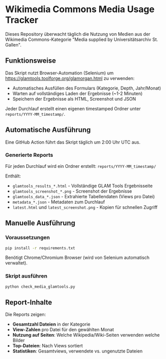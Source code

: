 # Wikimedia Commons Media Usage Tracker

Dieses Repository überwacht täglich die Nutzung von Medien aus der Wikimedia Commons-Kategorie "Media supplied by Universitätsarchiv St. Gallen".

## Funktionsweise

Das Skript nutzt Browser-Automation (Selenium) um https://glamtools.toolforge.org/glamorgan.html zu verwenden:
- Automatisches Ausfüllen des Formulars (Kategorie, Depth, Jahr/Monat)
- Warten auf vollständiges Laden der Ergebnisse (~1-2 Minuten)
- Speichern der Ergebnisse als HTML, Screenshot und JSON

Jeder Durchlauf erstellt einen eigenen timestamped Ordner unter `reports/YYYY-MM_timestamp/`.

## Automatische Ausführung

Eine GitHub Action führt das Skript täglich um 2:00 Uhr UTC aus.

### Generierte Reports

Für jeden Durchlauf wird ein Ordner erstellt: `reports/YYYY-MM_timestamp/`

Enthält:
- `glamtools_results_*.html` - Vollständige GLAM Tools Ergebnisseite
- `glamtools_screenshot_*.png` - Screenshot der Ergebnisse
- `glamtools_data_*.json` - Extrahierte Tabellendaten (Views pro Datei)
- `metadata_*.json` - Metadaten zum Durchlauf
- `latest.html` und `latest_screenshot.png` - Kopien für schnellen Zugriff

## Manuelle Ausführung

### Voraussetzungen

```bash
pip install -r requirements.txt
```

Benötigt Chrome/Chromium Browser (wird von Selenium automatisch verwaltet).

### Skript ausführen

```bash
python check_media_glamtools.py
```

## Report-Inhalte

Die Reports zeigen:

- **Gesamtzahl Dateien** in der Kategorie
- **View-Zahlen** pro Datei für den gewählten Monat
- **Nutzung auf Seiten**: Welche Wikipedia/Wiki-Seiten verwenden welche Bilder
- **Top-Dateien**: Nach Views sortiert
- **Statistiken**: Gesamtviews, verwendete vs. ungenutzte Dateien